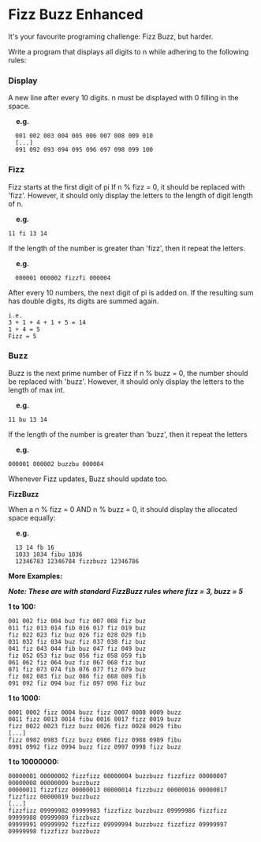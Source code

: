 # **Fizz Buzz Enhanced**

It's your favourite programing challenge: Fizz Buzz, but harder.

Write a program that displays all digits to n while adhering to the following rules:

### **Display**
A new line after every 10 digits.
n must be displayed with 0 filling in the space.

&nbsp;&nbsp;&nbsp;&nbsp;**e.g.**
```
  001 002 003 004 005 006 007 008 009 010
  [...]
  091 092 093 094 095 096 097 098 099 100
```
### **Fizz**
Fizz starts at the first digit of pi
If n % fizz = 0, it should be replaced with 'fizz'.
However, it should only display the letters to the length of digit length of n.

&nbsp;&nbsp;&nbsp;&nbsp;**e.g.**
```
11 fi 13 14
```
If the length of the number is greater than 'fizz', then it repeat the letters.

&nbsp;&nbsp;&nbsp;&nbsp;**e.g.** 
```
  000001 000002 fizzfi 000004
```
After every 10 numbers, the next digit of pi is added on. If the resulting sum has double digits, its digits are summed again.

```
i.e.
3 + 1 + 4 + 1 + 5 = 14
1 + 4 = 5
Fizz = 5
```

### **Buzz**

Buzz is the next prime number of Fizz
if n % buzz = 0, the number should be replaced with 'buzz'.
However, it should only display the letters to the length of max int.

&nbsp;&nbsp;&nbsp;&nbsp;**e.g.** 
```
11 bu 13 14
```
If the length of the number is greater than 'buzz', then it repeat the letters

&nbsp;&nbsp;&nbsp;&nbsp;**e.g.**
```
000001 000002 buzzbu 000004
```
Whenever Fizz updates, Buzz should update too.

**FizzBuzz**

When a n % fizz = 0 AND n % buzz = 0, it should display the allocated space equally:

&nbsp;&nbsp;&nbsp;&nbsp;**e.g.**
```
  13 14 fb 16
  1033 1034 fibu 1036
  12346783 12346784 fizzbuzz 12346786
```
**More Examples:**

**_Note: These are with standard FizzBuzz rules where fizz = 3, buzz = 5_**

**1 to 100:**
```
001 002 fiz 004 buz fiz 007 008 fiz buz 
011 fiz 013 014 fib 016 017 fiz 019 buz 
fiz 022 023 fiz buz 026 fiz 028 029 fib 
031 032 fiz 034 buz fiz 037 038 fiz buz 
041 fiz 043 044 fib buz 047 fiz 049 buz 
fiz 052 053 fiz buz 056 fiz 058 059 fib 
061 062 fiz 064 buz fiz 067 068 fiz buz 
071 fiz 073 074 fib 076 077 fiz 079 buz 
fiz 082 083 fiz buz 086 fiz 088 089 fib 
091 092 fiz 094 buz fiz 097 098 fiz buz
```

**1 to 1000:**
```
0001 0002 fizz 0004 buzz fizz 0007 0008 0009 buzz 
0011 fizz 0013 0014 fibu 0016 0017 fizz 0019 buzz 
fizz 0022 0023 fizz buzz 0026 fizz 0028 0029 fibu 
[...]
fizz 0982 0983 fizz buzz 0986 fizz 0988 0989 fibu 
0991 0992 fizz 0994 buzz fizz 0997 0998 fizz buzz
```

**1 to 10000000:**
```
00000001 00000002 fizzfizz 00000004 buzzbuzz fizzfizz 00000007 00000008 00000009 buzzbuzz 
00000011 fizzfizz 00000013 00000014 fizzbuzz 00000016 00000017 fizzfizz 00000019 buzzbuzz 
[...]
fizzfizz 09999982 09999983 fizzfizz buzzbuzz 09999986 fizzfizz 09999988 09999989 fizzbuzz 
09999991 09999992 fizzfizz 09999994 buzzbuzz fizzfizz 09999997 09999998 fizzfizz buzzbuzz
```
